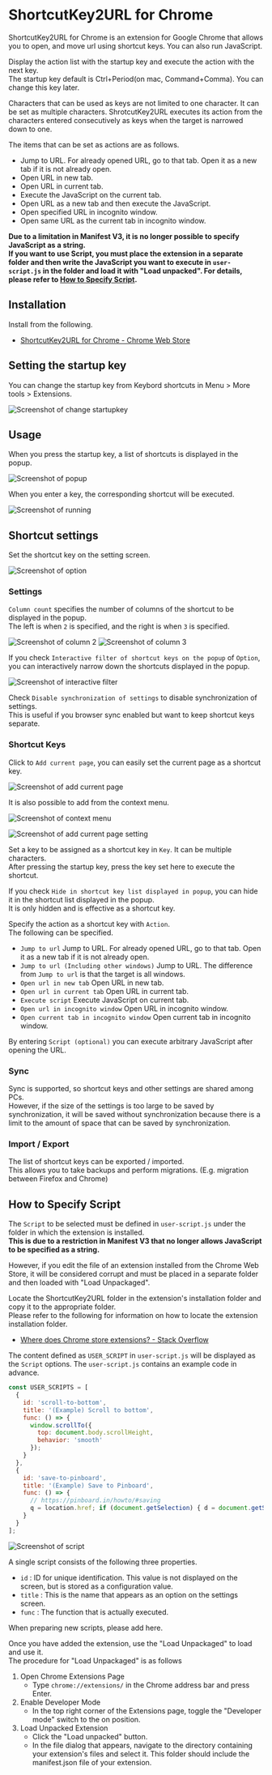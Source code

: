 # ShortcutKey2URL for Chrome

ShortcutKey2URL for Chrome is an extension for Google Chrome that allows you to open, and move url using shortcut keys. You can also run JavaScript.

Display the action list with the startup key and execute the action with the next key.  
The startup key default is Ctrl+Period(on mac, Command+Comma). You can change this key later. 

Characters that can be used as keys are not limited to one character. It can be set as multiple characters. ShrotcutKey2URL executes its action from the characters entered consecutively as keys when the target is narrowed down to one.

The items that can be set as actions are as follows.

* Jump to URL. For already opened URL, go to that tab. Open it as a new tab if it is not already open.
* Open URL in new tab.
* Open URL in current tab.
* Execute the JavaScript on the current tab.
* Open URL as a new tab and then execute the JavaScript.
* Open specified URL in incognito window.
* Open same URL as the current tab in incognito window.

**Due to a limitation in Manifest V3, it is no longer possible to specify JavaScript as a string.**  
**If you want to use Script, you must place the extension in a separate folder and then write the JavaScript you want to execute in `user-script.js` in the folder and load it with "Load unpacked". For details, please refer to [How to Specify Script](#how-to-specify-script).**

## Installation

Install from the following.

* [ShortcutKey2URL for Chrome - Chrome Web Store](https://chrome.google.com/webstore/detail/shortcutkey2url-for-chrom/hfohmffbfcobmhfgpkbcjjaijmfplcdg "ShortcutKey2URL for Chrome - Chrome Web Store")

## Setting the startup key

You can change the startup key from Keybord shortcuts in Menu > More tools > Extensions.

![Screenshot of change startupkey](screenshots/change_startupkey.png)

## Usage

When you press the startup key, a list of shortcuts is displayed in the popup.

![Screenshot of popup](screenshots/popup.png)

When you enter a key, the corresponding shortcut will be executed.

![Screenshot of running](screenshots/run.gif)

## Shortcut settings

Set the shortcut key on the setting screen.

![Screenshot of option](screenshots/option.png)

### Settings

`Column count` specifies the number of columns of the shortcut to be displayed in the popup.  
The left is when `2` is specified, and the right is when `3` is specified.

![Screenshot of column 2](screenshots/column2.png) ![Screenshot of column 3](screenshots/column3.png)

If you check `Interactive filter of shortcut keys on the popup` of `Option`, you can interactively narrow down the shortcuts displayed in the popup.

![Screenshot of interactive filter](screenshots/interactive.gif)

Check `Disable synchronization of settings` to disable synchronization of settings.  
This is useful if you browser sync enabled but want to keep shortcut keys separate.

### Shortcut Keys

Click to `Add current page`, you can easily set the current page as a shortcut key.

![Screenshot of add current page](screenshots/add_current_page.png)

It is also possible to add from the context menu.

![Screenshot of context menu](screenshots/context_menu.png)

![Screenshot of add current page setting](screenshots/add_current_page_setting.png)

Set a key to be assigned as a shortcut key in `Key`. It can be multiple characters.  
After pressing the startup key, press the key set here to execute the shortcut.

If you check `Hide in shortcut key list displayed in popup`, you can hide it in the shortcut list displayed in the popup.  
It is only hidden and is effective as a shortcut key.

Specify the action as a shortcut key with `Action`.  
The following can be specified.

* `Jump to url` Jump to URL. For already opened URL, go to that tab. Open it as a new tab if it is not already open.
* `Jump to url (Including other windows)` Jump to URL. The difference from `Jump to url` is that the target is all windows.
* `Open url in new tab` Open URL in new tab.
* `Open url in current tab` Open URL in current tab.
* `Execute script` Execute JavaScript on current tab.
* `Open url in incognito window` Open URL in incognito window.
* `Open current tab in incognito window` Open current tab in incognito window.

By entering `Script (optional)` you can execute arbitrary JavaScript after opening the URL.

### Sync

Sync is supported, so shortcut keys and other settings are shared among PCs.  
However, if the size of the settings is too large to be saved by synchronization, it will be saved without synchronization because there is a limit to the amount of space that can be saved by synchronization.

### Import / Export

The list of shortcut keys can be exported / imported.  
This allows you to take backups and perform migrations. (E.g. migration between Firefox and Chrome)

## How to Specify Script

The `Script` to be selected must be defined in `user-script.js` under the folder in which the extension is installed.  
**This is due to a restriction in Manifest V3 that no longer allows JavaScript to be specified as a string.** 

However, if you edit the file of an extension installed from the Chrome Web Store, it will be considered corrupt and must be placed in a separate folder and then loaded with "Load Unpackaged".

Locate the ShortcutKey2URL folder in the extension's installation folder and copy it to the appropriate folder.  
Please refer to the following for information on how to locate the extension installation folder.

* [Where does Chrome store extensions? \- Stack Overflow](https://stackoverflow.com/questions/14543896/where-does-chrome-store-extensions/14544700#14544700)

The content defined as `USER_SCRIPT` in `user-script.js` will be displayed as the `Script` options.
The `user-script.js` contains an example code in advance.

```js
const USER_SCRIPTS = [
  {
    id: 'scroll-to-bottom',
    title: '(Example) Scroll to bottom',
    func: () => {
      window.scrollTo({
        top: document.body.scrollHeight,
        behavior: 'smooth'
      });
    }
  },
  {
    id: 'save-to-pinboard',
    title: '(Example) Save to Pinboard',
    func: () => {
      // https://pinboard.in/howto/#saving
      q = location.href; if (document.getSelection) { d = document.getSelection(); } else { d = ''; }; p = document.title; void (open('https://pinboard.in/add?url=' + encodeURIComponent(q) + '&description=' + encodeURIComponent(d) + '&title=' + encodeURIComponent(p), 'Pinboard', 'toolbar=no,width=700,height=350'));
    }
  }
];
```

![Screenshot of script](screenshots/script.png)

A single script consists of the following three properties.

* `id` : ID for unique identification. This value is not displayed on the screen, but is stored as a configuration value.
* `title` : This is the name that appears as an option on the settings screen.
* `func` : The function that is actually executed.

When preparing new scripts, please add here.

Once you have added the extension, use the "Load Unpackaged" to load and use it.  
The procedure for "Load Unpackaged" is as follows

1. Open Chrome Extensions Page
    * Type `chrome://extensions/` in the Chrome address bar and press Enter.
2. Enable Developer Mode
    * In the top right corner of the Extensions page, toggle the "Developer mode" switch to the on position.
3. Load Unpacked Extension
    * Click the "Load unpacked" button.
    * In the file dialog that appears, navigate to the directory containing your extension's files and select it. This folder should include the manifest.json file of your extension.

